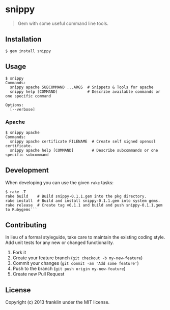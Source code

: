 # snippy

> Gem with some useful command line tools.

## Installation

```
$ gem install snippy
```

## Usage

```
$ snippy
Commands:
  snippy apache SUBCOMMAND ...ARGS  # Snippets & Tools for apache
  snippy help [COMMAND]             # Describe available commands or one specific command

Options:
  [--verbose]
```

### Apache

```
$ snippy apache
Commands:
  snippy apache certificate FILENAME  # Create self signed openssl certificate.
  snippy apache help [COMMAND]        # Describe subcommands or one specific subcommand
```

## Development

When developing you can use the given `rake` tasks:

```
$ rake -T
rake build    # Build snippy-0.1.1.gem into the pkg directory.
rake install  # Build and install snippy-0.1.1.gem into system gems.
rake release  # Create tag v0.1.1 and build and push snippy-0.1.1.gem to Rubygems```
```

## Contributing
In lieu of a formal styleguide, take care to maintain the existing coding style. Add unit tests for any new or changed functionality.

1. Fork it
2. Create your feature branch (`git checkout -b my-new-feature`)
3. Commit your changes (`git commit -am 'Add some feature'`)
4. Push to the branch (`git push origin my-new-feature`)
5. Create new Pull Request

## License
Copyright (c) 2013 franklin under the MIT license.
